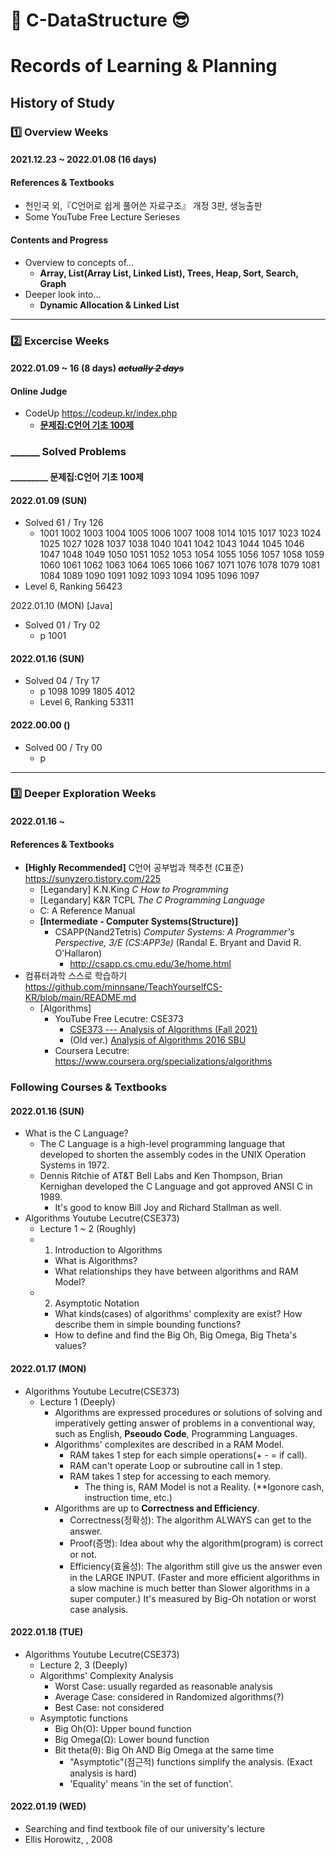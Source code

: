 # 🤩 C-DataStructure 😎
# Records of Learning & Planning
## History of Study
### 1️⃣ Overview Weeks
#### 2021.12.23 ~ 2022.01.08 (16 days)
#### References & Textbooks
- 천인국 외,『C언어로 쉽게 풀어쓴 자료구조』 개정 3판, 생능출판
- Some YouTube Free Lecture Serieses
#### Contents and Progress
- Overview to concepts of...
  - **Array, List(Array List, Linked List), Trees, Heap, Sort, Search, Graph**
- Deeper look into...
  - **Dynamic Allocation & Linked List**
--------------------------------------------------------------------------
### 2️⃣ Excercise Weeks
#### 2022.01.09 ~ 16 (8 days) ~~*actually 2 days*~~
#### Online Judge
- CodeUp <https://codeup.kr/index.php>
  - **[문제집:C언어 기초 100제](https://codeup.kr/problemsetsol.php?psid=23)**
   
### ______ Solved Problems
#### _________ 문제집:C언어 기초 100제
#### 2022.01.09 (SUN)
- Solved 61 / Try 126
  - 1001  1002  1003  1004  1005  1006  1007  1008  1014  1015  1017  1023  1024  1025  1027  1028  1037  1038  1040  1041  1042  1043  1044  1045  1046  1047  1048  1049  1050  1051  1052  1053  1054  1055  1056  1057  1058  1059  1060  1061  1062  1063  1064  1065  1066  1067  1071  1076  1078  1079  1081  1084  1089  1090  1091  1092  1093  1094  1095  1096  1097 
- Level 6, Ranking 56423

2022.01.10 (MON) \[Java\]<br>
- Solved 01 / Try 02
  - p 1001

#### 2022.01.16 (SUN)
- Solved 04 / Try 17
  - p 1098  1099  1805  4012 
  - Level 6, Ranking 53311
#### 2022.00.00 ()
- Solved 00 / Try 00
  - p
--------------------------------------------------------------------------------
### 3️⃣ Deeper Exploration Weeks
#### 2022.01.16 ~ 
#### References & Textbooks
- **\[Highly Recommended]** C언어 공부법과 책추천 (C표준) https://sunyzero.tistory.com/225
  - \[Legandary] K.N.King _C How to Programming_
  - \[Legandary] K&R TCPL _The C Programming Language_
  - C: A Reference Manual
  - **\[Intermediate - Computer Systems(Structure)]**
    - CSAPP(Nand2Tetris) _Computer Systems: A Programmer's Perspective, 3/E (CS:APP3e)_ (Randal E. Bryant and David R. O'Hallaron) 
      - http://csapp.cs.cmu.edu/3e/home.html
- 컴퓨터과학 스스로 학습하기 https://github.com/minnsane/TeachYourselfCS-KR/blob/main/README.md
  - \[Algorithms]
    - YouTube Free Lecutre: CSE373 
      - [CSE373 --- Analysis of Algorithms (Fall 2021)](https://www.youtube.com/playlist?list=PLOtl7M3yp-DXbHTFe_w9zFPXeau28CDao)
      - (Old ver.) [Analysis of Algorithms 2016 SBU](https://youtube.com/playlist?list=PLOtl7M3yp-DX32N0fVIyvn7ipWKNGmwpp)
    - Coursera Lecutre: https://www.coursera.org/specializations/algorithms
### Following Courses & Textbooks
#### 2022.01.16 (SUN)
- What is the C Language? 
  - The C Language is a high-level programming language that developed to shorten the assembly codes in the UNIX Operation Systems in 1972.
  - Dennis Ritchie of AT&T Bell Labs and Ken Thompson, Brian Kernighan developed the C Language and got approved ANSI C in 1989.
    - It's good to know Bill Joy and Richard Stallman as well.
- Algorithms Youtube Lecutre(CSE373)
  - Lecture 1 ~ 2 (Roughly)
  - 1. Introduction to Algorithms
    - What is Algorithms?
    - What relationships they have between algorithms and RAM Model? 
  - 2. Asymptotic Notation
    - What kinds(cases) of algorithms' complexity are exist? How describe them in simple bounding functions?
    - How to define and find the Big Oh, Big Omega, Big Theta's values?
#### 2022.01.17 (MON)
- Algorithms Youtube Lecutre(CSE373)
  - Lecture 1 (Deeply)
    - Algorithms are expressed procedures or solutions of solving and imperatively getting answer of problems in a conventional way, such as English, **Pseoudo Code**, Programming Languages.
    - Algorithms' complexites are described in a RAM Model.
      - RAM takes 1 step for each simple operations(+ - = if call).
      - RAM can't operate Loop or subroutine call in 1 step.
      - RAM takes 1 step for accessing to each memory.
        - The thing is, RAM Model is not a Reality. (**Igonore cash, instruction time, etc.)
    - Algorithms are up to **Correctness and Efficiency**.
      - Correctness(정확성): The algorithm ALWAYS can get to the answer.
      - Proof(증명): Idea about why the algorithm(program) is correct or not.
      - Efficiency(효율성): The algorithm still give us the answer even in the LARGE INPUT. (Faster and more efficient algorithms in a slow machine is much better than Slower algorithms in a super computer.) It's measured by Big-Oh notation or worst case analysis.
#### 2022.01.18 (TUE)
- Algorithms Youtube Lecutre(CSE373)
  - Lecture 2, 3 (Deeply)
  - Algorithms' Complexity Analysis
    - Worst Case: usually regarded as reasonable analysis
    - Average Case: considered in Randomized algorithms(?)
    - Best Case: not considered
  - Asymptotic functions
    - Big Oh(O): Upper bound function
    - Big Omega(Ω): Lower bound function
    - Bit theta(θ): Big Oh AND Big Omega at the same time
      - "Asymptotic"(점근적) functions simplify the analysis. (Exact analysis is hard) 
      - 'Equality' means 'in the set of function'.
#### 2022.01.19 (WED)
- Searching and find textbook file of our university's lecture
- Ellis Horowitz, <Fundamentals of Data Structures in C>, 2008
